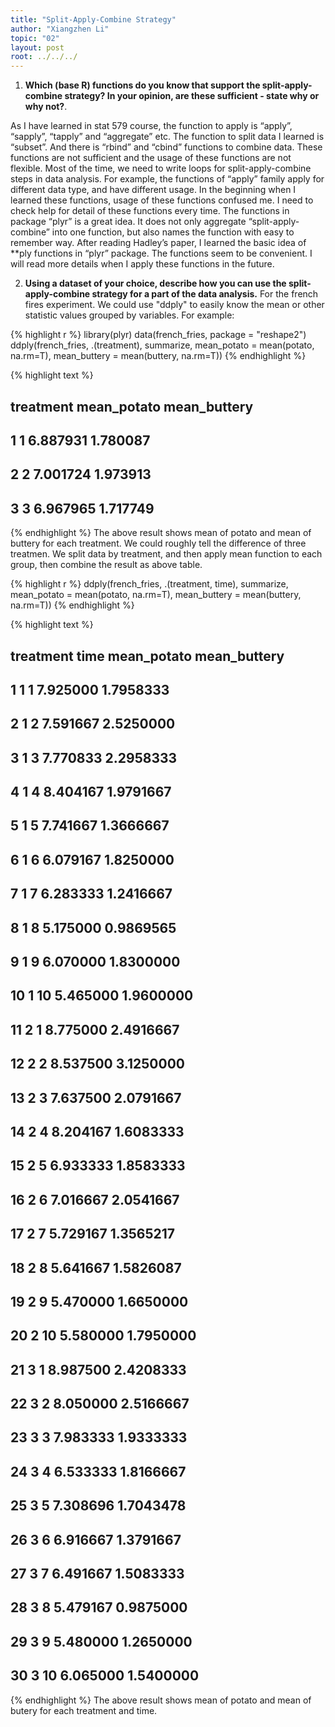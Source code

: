 ```yaml
---
title: "Split-Apply-Combine Strategy"
author: "Xiangzhen Li"
topic: "02"
layout: post
root: ../../../
---
```


1. **Which (base R) functions do you know that support the split-apply-combine strategy? In your opinion, are these sufficient - state why or why not?**.

As I have learned in stat 579 course, the function to apply is “apply”, “sapply”, “tapply” and “aggregate” etc. The function to split data I learned is “subset”. And there is “rbind” and “cbind” functions to combine data. These functions are not sufficient and the usage of these functions are not flexible. Most of the time, we need to write loops for split-apply-combine steps in data analysis. For example, the functions of “apply” family apply for different data type, and have different usage. In the beginning when I learned these functions, usage of these functions confused me. I need to check help for detail of these functions every time. The functions in package “plyr” is a great idea. It does not only aggregate “split-apply-combine” into one function, but also names the function with easy to remember way. After reading Hadley’s paper, I learned the basic idea of **ply functions in “plyr” package. The functions seem to be convenient. I will read more details when I apply these functions in the future.

2. **Using a dataset of your choice, describe how you can use the split-apply-combine strategy for a part of the data analysis.**
For the french fires experiment. We could use "ddply" to easily know the mean or other statistic values grouped by variables. For example:


{% highlight r %}
library(plyr)
data(french_fries, package = "reshape2")
ddply(french_fries, .(treatment), summarize, 
      mean_potato = mean(potato, na.rm=T), 
      mean_buttery = mean(buttery, na.rm=T)) 
{% endhighlight %}



{% highlight text %}
##   treatment mean_potato mean_buttery
## 1         1    6.887931     1.780087
## 2         2    7.001724     1.973913
## 3         3    6.967965     1.717749
{% endhighlight %}
The above result shows mean of potato and mean of buttery for each treatment. We could roughly tell the difference of three treatmen. We split data by treatment, and then apply mean function to each group, then combine the result as above table.

{% highlight r %}
ddply(french_fries, .(treatment, time), summarize,
      mean_potato = mean(potato, na.rm=T), 
      mean_buttery = mean(buttery, na.rm=T)) 
{% endhighlight %}



{% highlight text %}
##    treatment time mean_potato mean_buttery
## 1          1    1    7.925000    1.7958333
## 2          1    2    7.591667    2.5250000
## 3          1    3    7.770833    2.2958333
## 4          1    4    8.404167    1.9791667
## 5          1    5    7.741667    1.3666667
## 6          1    6    6.079167    1.8250000
## 7          1    7    6.283333    1.2416667
## 8          1    8    5.175000    0.9869565
## 9          1    9    6.070000    1.8300000
## 10         1   10    5.465000    1.9600000
## 11         2    1    8.775000    2.4916667
## 12         2    2    8.537500    3.1250000
## 13         2    3    7.637500    2.0791667
## 14         2    4    8.204167    1.6083333
## 15         2    5    6.933333    1.8583333
## 16         2    6    7.016667    2.0541667
## 17         2    7    5.729167    1.3565217
## 18         2    8    5.641667    1.5826087
## 19         2    9    5.470000    1.6650000
## 20         2   10    5.580000    1.7950000
## 21         3    1    8.987500    2.4208333
## 22         3    2    8.050000    2.5166667
## 23         3    3    7.983333    1.9333333
## 24         3    4    6.533333    1.8166667
## 25         3    5    7.308696    1.7043478
## 26         3    6    6.916667    1.3791667
## 27         3    7    6.491667    1.5083333
## 28         3    8    5.479167    0.9875000
## 29         3    9    5.480000    1.2650000
## 30         3   10    6.065000    1.5400000
{% endhighlight %}
The above result shows mean of potato and mean of butery for each treatment and time.
